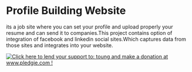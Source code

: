 Profile Building Website
========

its a job site where you can set your profile and upload properly your resume and can send it to companies.This project contains option of integration of facebook and linkedin social sites.Which captures data from those sites and integrates into your website.

<a href='http://www.pledgie.com/campaigns/19947'><img alt='Click here to lend your support to: toung and make a donation at www.pledgie.com !' src='http://www.pledgie.com/campaigns/19947.png?skin_name=chrome' border='0' /></a>
